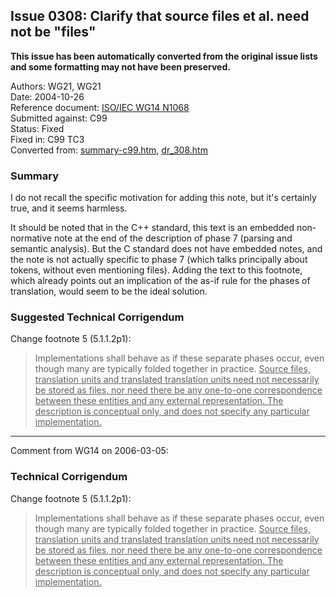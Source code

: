## Issue 0308: Clarify that source files et al. need not be "files"

**This issue has been automatically converted from the original issue lists and some formatting may not have been preserved.**

Authors: WG21, WG21  
Date: 2004-10-26  
Reference document: [ISO/IEC WG14 N1068](https://www.open-std.org/jtc1/sc22/wg14/www/docs/n1068.htm)  
Submitted against: C99  
Status: Fixed  
Fixed in: C99 TC3  
Converted from: [summary-c99.htm](https://www.open-std.org/jtc1/sc22/wg14/www/docs/summary-c99.htm), [dr_308.htm](https://www.open-std.org/jtc1/sc22/wg14/www/docs/dr_308.htm)

### Summary

I do not recall the specific motivation for adding this note, but it's certainly
true, and it seems harmless.

It should be noted that in the C\+\+ standard, this text is an embedded
non-normative note at the end of the description of phase 7 (parsing and
semantic analysis). But the C standard does not have embedded notes, and the
note is not actually specific to phase 7 (which talks principally about tokens,
without even mentioning files). Adding the text to this footnote, which already
points out an implication of the as-if rule for the phases of translation, would
seem to be the ideal solution.

### Suggested Technical Corrigendum

Change footnote 5 (5.1.1.2p1):

> Implementations shall behave as if these separate phases occur, even though many
> are typically folded together in practice. <u>Source files, translation units
> and translated translation units need not necessarily be stored as files, nor
> need there be any one-to-one correspondence between these entities and any
> external representation. The description is conceptual only, and does not
> specify any particular implementation.</u>

---

Comment from WG14 on 2006-03-05:

### Technical Corrigendum

Change footnote 5 (5.1.1.2p1):

> Implementations shall behave as if these separate phases occur, even though many
> are typically folded together in practice. <u>Source files, translation units
> and translated translation units need not necessarily be stored as files, nor
> need there be any one-to-one correspondence between these entities and any
> external representation. The description is conceptual only, and does not
> specify any particular implementation.</u>

